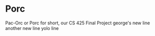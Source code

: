 Porc
====

Pac-Orc or Porc for short, our CS 425 Final Project
george's new line
another new line
yolo line